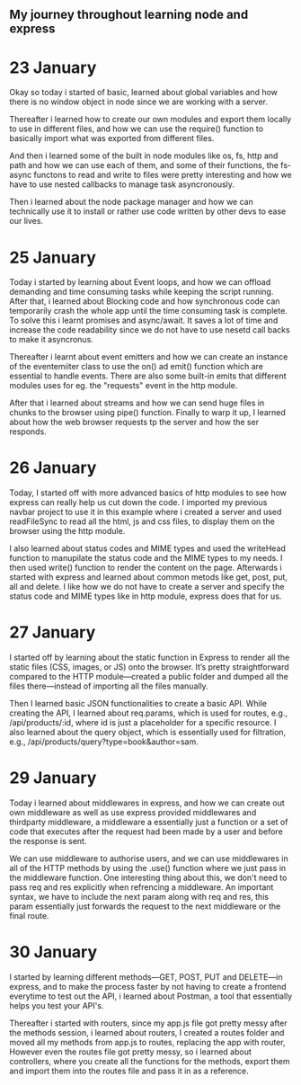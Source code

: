 ## My journey throughout learning node and express

# 23 January

Okay so today i started of basic, learned about global variables and how there is no window object in node since we are working with a server. 

Thereafter i learned how to create our own modules and export them locally to use in different files, and how we can use the require() function to basically import what was exported from different files.

And then i learned some of the built in node modules like os, fs, http and path and how we can use each of them, and some of their functions, the fs-async functons to read and write to files were pretty interesting and how we have to use nested callbacks to manage task asyncronously. 

Then i learned about the node package manager and how we can technically use it to install or rather use code written by other devs to ease our lives.

# 25 January

Today i started by learning about Event loops, and how we can offload demanding and time consuming tasks while keeping the script running. After that, i learned about Blocking code and how synchronous code can temporarily crash the whole app until the time consuming task is complete. To solve this i learnt promises and async/await. It saves a lot of time and increase the code readability since we do not have to use nesetd call backs to make it asyncronus. 

Thereafter i learnt about event emitters and how we can create an instance of the eventemiiter class to use the on() ad emit() function which are essential to handle events. There are also some built-in emits that different modules uses for eg. the "requests" event in the http module. 

After that i learned about streams and how we can send huge files in chunks to the browser using pipe() function. Finally to warp it up, I learned about how the web browser requests tp the server and how the ser responds. 

# 26 January

Today, I started off with more advanced basics of http modules to see how express can really help us cut down the code. I imported my previous navbar project to use it in this example where i created a server and used readFileSync to read all the html, js and css files, to display them on the browser using the http module. 

I also learned about status codes and MIME types and used the writeHead function to manupilate the status code and the MIME types to my needs. I then used write() function to render the content on the page. Afterwards i started with express and learned about common metods like get, post, put, all and delete. I like how we do not have to create a server and specify the status code and MIME types like in http module, express does that for us.

# 27 January

I started off by learning about the static function in Express to render all the static files (CSS, images, or JS) onto the browser. It’s pretty straightforward compared to the HTTP module—created a public folder and dumped all the files there—instead of importing all the files manually.

Then I learned basic JSON functionalities to create a basic API. While creating the API, I learned about req.params, which is used for routes, e.g., /api/products/:id, where id is just a placeholder for a specific resource. I also learned about the query object, which is essentially used for filtration, e.g., /api/products/query?type=book&author=sam.

# 29 January

Today i learned about middlewares in express, and how we can create out own middleware as well as use express provided middlewares and thirdparty middleware, a middleware a essentially just a function or a set of code that executes after the request had been made by a user and before the response is sent. 

We can use middleware to authorise users, and we can use middlewares in all of the HTTP methods by using the .use() function where we just pass in the middleware function. One interesting thing about this, we don't need to pass req and res explicitly when refrencing a middleware. An important syntax, we have to include the next param along with req and res, this param essentially just forwards the request to the next middleware or the final route.

# 30 January

I started by learning different methods—GET, POST, PUT and DELETE—in express, and to make the process faster by not having to create  a frontend everytime to test out the API, i learned about Postman, a tool that essentially helps you test your API's. 

Thereafter i started with routers, since my app.js file got pretty messy after the methods session, i learned about routers, I created a routes folder and moved all my methods from app.js to routes, replacing the app with router, However even the routes file got pretty messy, so i learned about controllers, where you create all the functions for the methods, export them and import them into the routes file and pass it in as a reference.


